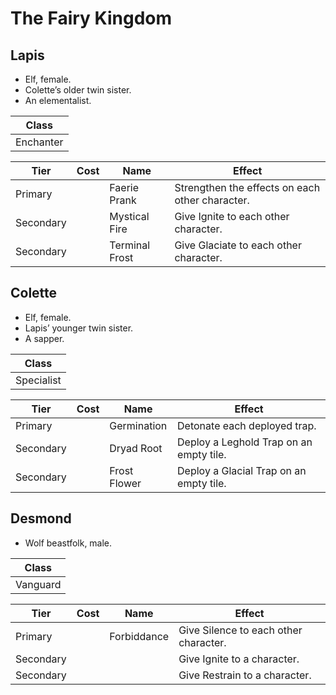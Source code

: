 # The Fairy Kingdom

## Lapis

  - Elf, female.
  - Colette’s older twin sister.
  - An elementalist.

| Class     |
| --------- |
| Enchanter |

| Tier      | Cost | Name           | Effect                                          |
| --------- | :--: | -------------- | ----------------------------------------------- |
| Primary   |      | Faerie Prank   | Strengthen the effects on each other character. |
| Secondary |      | Mystical Fire  | Give Ignite to each other character.            |
| Secondary |      | Terminal Frost | Give Glaciate to each other character.          |

## Colette

  - Elf, female.
  - Lapis’ younger twin sister.
  - A sapper.

| Class      |
| ---------- |
| Specialist |

| Tier      | Cost | Name         | Effect                                  |
| --------- | :--: | ------------ | --------------------------------------- |
| Primary   |      | Germination  | Detonate each deployed trap.            |
| Secondary |      | Dryad Root   | Deploy a Leghold Trap on an empty tile. |
| Secondary |      | Frost Flower | Deploy a Glacial Trap on an empty tile. |

## Desmond

  - Wolf beastfolk, male.

| Class    |
| -------- |
| Vanguard |

| Tier      | Cost | Name        | Effect                                |
| --------- | :--: | ----------- | ------------------------------------- |
| Primary   |      | Forbiddance | Give Silence to each other character. |
| Secondary |      |             | Give Ignite to a character.           |
| Secondary |      |             | Give Restrain to a character.         |
